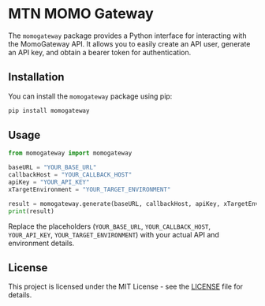 # MTN MOMO Gateway

The `momogateway` package provides a Python interface for interacting with the MomoGateway API. It allows you to easily create an API user, generate an API key, and obtain a bearer token for authentication.

## Installation

You can install the `momogateway` package using pip:

```bash
pip install momogateway
```

## Usage

```python
from momogateway import momogateway

baseURL = "YOUR_BASE_URL"
callbackHost = "YOUR_CALLBACK_HOST"
apiKey = "YOUR_API_KEY"
xTargetEnvironment = "YOUR_TARGET_ENVIRONMENT"

result = momogateway.generate(baseURL, callbackHost, apiKey, xTargetEnvironment)
print(result)
```

Replace the placeholders (`YOUR_BASE_URL`, `YOUR_CALLBACK_HOST`, `YOUR_API_KEY`, `YOUR_TARGET_ENVIRONMENT`) with your actual API and environment details.

## License

This project is licensed under the MIT License - see the [LICENSE](LICENSE) file for details.
